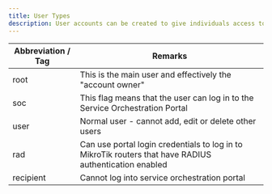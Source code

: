 ```yaml
---
title: User Types
description: User accounts can be created to give individuals access to the service orchestration portal, or can be restricted to recipient roles such as notification policies, SLA reports, and VPN users.
---
```


| Abbreviation / Tag | Remarks |
|--------------------|---------|
| root | This is the main user and effectively the "account owner" |
| soc | This flag means that the user can log in to the Service Orchestration Portal |
| user | Normal user - cannot add, edit or delete other users |
| rad | Can use portal login credentials to log in to MikroTik routers that have RADIUS authentication enabled |
| recipient | Cannot log into service orchestration portal |
